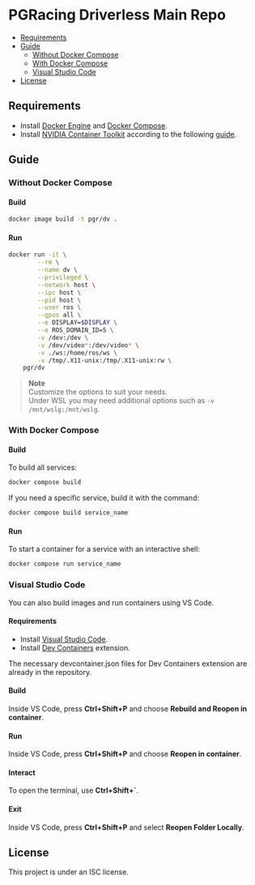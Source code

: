 # PGRacing Driverless Main Repo
- [Requirements](##Requirements)
- [Guide](##Guide)
    - [Without Docker Compose](###Without-Docker-Compose)
    - [With Docker Compose](###With-Docker-Compose)
    - [Visual Studio Code](###Visual-Studio-Code)
- [License](##License)

## Requirements
- Install [Docker Engine](https://docs.docker.com/engine/install/) and [Docker Compose](https://docs.docker.com/compose/install/).
- Install [NVIDIA Container Toolkit](https://github.com/NVIDIA/nvidia-container-toolkit) according to the following [guide](https://docs.nvidia.com/datacenter/cloud-native/container-toolkit/latest/install-guide.html).

## Guide
### Without Docker Compose
#### Build
```bash
docker image build -t pgr/dv .
```
#### Run
```bash
docker run -it \
        --rm \
        --name dv \
        --privileged \
        --network host \
        --ipc host \
        --pid host \
        --user ros \
        --gpus all \
        --e DISPLAY=$DISPLAY \
        --e ROS_DOMAIN_ID=5 \
        -v /dev:/dev \
        -v /dev/video*:/dev/video* \
        -v ./ws:/home/ros/ws \
        -v /tmp/.X11-unix:/tmp/.X11-unix:rw \
    pgr/dv
```

> **Note**  
> Customize the options to suit your needs.  
> Under WSL you may need additional options such as `-v /mnt/wslg:/mnt/wslg`.

### With Docker Compose
#### Build
To build all services:
```bash
docker compose build
```
If you need a specific service, build it with the command:
```bash
docker compose build service_name
```
#### Run
To start a container for a service with an interactive shell:
```bash
docker compose run service_name
```

### Visual Studio Code
You can also build images and run containers using VS Code.

#### Requirements
- Install [Visual Studio Code](https://code.visualstudio.com/docs/setup/linux).
- Install [Dev Containers](https://marketplace.visualstudio.com/items?itemName=ms-vscode-remote.remote-containers) extension.

The necessary devcontainer.json files for Dev Containers extension are already in the repository.

#### Build
Inside VS Code, press **Ctrl+Shift+P** and choose **Rebuild and Reopen in container**.
#### Run
Inside VS Code, press **Ctrl+Shift+P** and choose **Reopen in container**.
#### Interact
To open the terminal, use **Ctrl+Shift+`**. 
#### Exit
Inside VS Code, press **Ctrl+Shift+P** and select **Reopen Folder Locally**.

## License
This project is under an ISC license.
